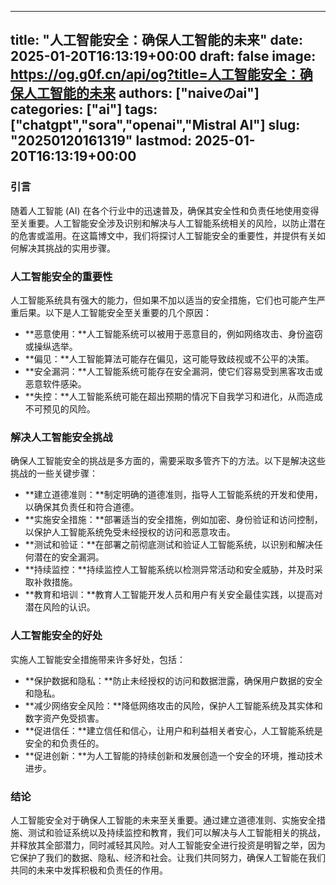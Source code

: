 
---
title: "人工智能安全：确保人工智能的未来"
date: 2025-01-20T16:13:19+00:00
draft: false
image: https://og.g0f.cn/api/og?title=人工智能安全：确保人工智能的未来
authors: ["naiveのai"]
categories: ["ai"]
tags: ["chatgpt","sora","openai","Mistral AI"]
slug: "20250120161319"
lastmod: 2025-01-20T16:13:19+00:00
---
### 引言

随着人工智能 (AI) 在各个行业中的迅速普及，确保其安全性和负责任地使用变得至关重要。人工智能安全涉及识别和解决与人工智能系统相关的风险，以防止潜在的危害或滥用。在这篇博文中，我们将探讨人工智能安全的重要性，并提供有关如何解决其挑战的实用步骤。

### 人工智能安全的重要性

人工智能系统具有强大的能力，但如果不加以适当的安全措施，它们也可能产生严重后果。以下是人工智能安全至关重要的几个原因：

- **恶意使用：**人工智能系统可以被用于恶意目的，例如网络攻击、身份盗窃或操纵选举。
- **偏见：**人工智能算法可能存在偏见，这可能导致歧视或不公平的决策。
- **安全漏洞：**人工智能系统可能存在安全漏洞，使它们容易受到黑客攻击或恶意软件感染。
- **失控：**人工智能系统可能在超出预期的情况下自我学习和进化，从而造成不可预见的风险。

### 解决人工智能安全挑战

确保人工智能安全的挑战是多方面的，需要采取多管齐下的方法。以下是解决这些挑战的一些关键步骤：

- **建立道德准则：**制定明确的道德准则，指导人工智能系统的开发和使用，以确保其负责任和符合道德。
- **实施安全措施：**部署适当的安全措施，例如加密、身份验证和访问控制，以保护人工智能系统免受未经授权的访问和恶意攻击。
- **测试和验证：**在部署之前彻底测试和验证人工智能系统，以识别和解决任何潜在的安全漏洞。
- **持续监控：**持续监控人工智能系统以检测异常活动和安全威胁，并及时采取补救措施。
- **教育和培训：**教育人工智能开发人员和用户有关安全最佳实践，以提高对潜在风险的认识。

### 人工智能安全的好处

实施人工智能安全措施带来许多好处，包括：

- **保护数据和隐私：**防止未经授权的访问和数据泄露，确保用户数据的安全和隐私。
- **减少网络安全风险：**降低网络攻击的风险，保护人工智能系统及其实体和数字资产免受损害。
- **促进信任：**建立信任和信心，让用户和利益相关者安心，人工智能系统是安全的和负责任的。
- **促进创新：**为人工智能的持续创新和发展创造一个安全的环境，推动技术进步。

### 结论

人工智能安全对于确保人工智能的未来至关重要。通过建立道德准则、实施安全措施、测试和验证系统以及持续监控和教育，我们可以解决与人工智能相关的挑战，并释放其全部潜力，同时减轻其风险。对人工智能安全进行投资是明智之举，因为它保护了我们的数据、隐私、经济和社会。让我们共同努力，确保人工智能在我们共同的未来中发挥积极和负责任的作用。
